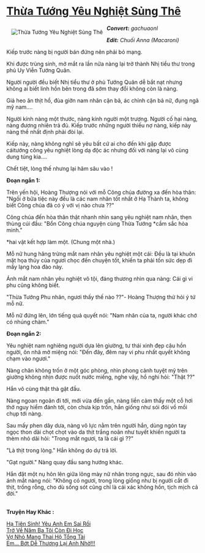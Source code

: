 <a href="https://utruyen.com/thua-tuong-yeu-nghiet-sung-the/17280/" title="Thừa Tướng Yêu Nghiệt Sủng Thê"><h1>Thừa Tướng Yêu Nghiệt Sủng Thê</h1></a><div style="display:table"><img align="right" style="float: left; padding: 10px;" src="https://utruyen.com/images/story/200x260/thua-tuong-yeu-nghiet-sung-the.jpg" alt="Thừa Tướng Yêu Nghiệt Sủng Thê"><b><i>Convert:</i></b><i> gachuaonl</i><p></p><b><i>Edit</i></b><b><i>:</i></b><i> Chuối Anna (Macaroni)</i><p></p>Kiếp trước nàng bị người bán đứng nên phải bỏ mạng.<p></p>Khi được trùng sinh, mở mắt ra lần nữa nàng lại trở thành Nhị tiểu thư trong phủ Uy Viễn Tướng Quân.<p></p>Người người đều biết Nhị tiểu thư ở phủ Tướng Quân dễ bắt nạt nhưng không ai biết linh hồn bên trong đã sớm thay đổi không còn là nàng.<p></p>Giả heo ăn thịt hổ, đùa giỡn nam nhân cặn bã, ác chỉnh cặn bả nữ, đụng ngã mỹ nam....<p></p>Người kính nàng một thước, nàng kính người một trượng. Người cố hại nàng, nàng đương nhiên trả đủ. Kiếp trước những người thiếu nợ nàng, kiếp này nàng thề nhất định phải đòi lại.<p></p>Kiếp này, nàng không nghĩ sẽ yêu bất cứ ai cho đến khi gặp được cáitướng công yêu nghiệt lòng dạ độc ác nhưng đối với nàng lại vô cùng dung túng kia....<p></p>Chết tiệt, lòng thế nhưng lại hãm sâu vào !<p></p><b>Đoạn ngắn 1:</b><p></p>Trên yến hội, Hoàng Thượng nói với mỗ Công chúa đường xa đến hòa thân: "Ngồi ở bữa tiệc này đều là các nam nhân tốt nhất ở Hạ Thành ta, không biết Công chúa đã có ý với vị nào chưa ??"<p></p>Công chúa đến hòa thân thật nhanh nhìn sang yêu nghiệt nam nhân, thẹn thùng cúi đầu: "Bổn Công chúa nguyện cùng Thừa Tướng *cầm sắc hòa minh."<p></p>*hai vật kết hợp làm một. (Chung một nhà.)<p></p>Mỗ nữ hung hăng trừng mắt nam nhân yêu nghiệt một cái: Đều là tại khuôn mặt họa thủy của ngươi chọc đến chuyện tốt, khiến ta phải tốn sức dẹp đi mấy lạng hoa đào này.<p></p>Ánh mắt nam nhân yêu nghiệt vô tội, đáng thương nhìn qua nàng: Cái gì vi phu cũng không biết.<p></p>"Thừa Tướng Phu nhân, ngươi thấy thế nào ??"- Hoàng Thượng thử hỏi ý tứ mỗ nữ.<p></p>Mỗ nữ đứng lên, lớn tiếng quả quyết nói: "Nam nhân của ta, người khác chớ có nhúng chàm."<p></p><b>Đoạn ngắn 2: </b><p></p>Yêu nghiệt nam nghiêng người dựa lên giường, tư thái xinh đẹp câu hồn người, ôn nhã mở miệng nói: "Đến đây, đêm nay vi phu nhất quyết không chạm vào ngươi."<p></p>Nàng chân không trốn ở một góc phòng, nhìn phong cảnh tuyệt mỹ trên giường không nhịn được nuốt nước miếng, nghe vậy, hồ nghi hỏi: "Thật ??"<p></p>Hắn vô cùng thật thà gật đầu.<p></p>Nàng ngoan ngoãn đi tới, mới vừa đến gần, nàng liền cảm thấy một cỗ hơi thở nguy hiểm đánh tới, còn chưa kịp trốn, hắn giống như sói đói vồ mồi chụp tới nàng.<p></p>Sau mấy phen dây dưa, nàng vô lực nằm trên người hắn, dùng ngón tay ngọc thon dài chọt chọt vào da thịt trắng noãn như tuyết khiến người ta thèm nhỏ dãi hỏi: "Trong mắt ngươi, ta là cái gì ??"<p></p>"Là thịt trong lòng." Hắn không do dự trả lời.<p></p>"Gạt người." Nàng quay đầu sang hướng khác.<p></p>Hắn đặt một nụ hôn lên giữa lông mày nữ nhân trong ngực, sau đó nhìn vào ánh mắt nàng nói: "Không có ngươi, trong lòng giống như bị người cắt đi thịt, trống rỗng, cho dù sống sót cũng chỉ là cái xác không hồn, tịch mịch cả đời."</div><p><br><b>Truyện Hay Khác :</b></p><a href="https://utruyen.com/ha-tien-sinh-yeu-anh-em-sai-roi/18597/" alt="Hạ Tiên Sinh! Yêu Anh Em Sai Rồi">Hạ Tiên Sinh! Yêu Anh Em Sai Rồi</a><br/><a href="https://github.com/quanluxury/ngontinhhot/tree/master/truyenhay/20600/" alt="Trở Về Năm Ba Tôi Còn Đi Học">Trở Về Năm Ba Tôi Còn Đi Học</a><br/><a href="https://github.com/quanluxury/ngontinhhot/tree/master/truyenhay/19167/" alt="Vợ Nhỏ Mang Thai Hộ Tổng Tài">Vợ Nhỏ Mang Thai Hộ Tổng Tài</a><br/><a href="https://github.com/quanluxury/truyenhot/tree/master/truyenhay/16067/" alt="Em... Bớt Dễ Thương Lại Anh Nhờ!!!">Em... Bớt Dễ Thương Lại Anh Nhờ!!!</a><br/>